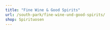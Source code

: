 ```yaml
---
title: "Fine Wine & Good Spirits"
url: /south-park/fine-wine-und-good-spirits/
shop: Spirituosen
---
```

